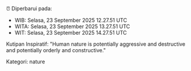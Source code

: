⏰ Diperbarui pada:
- WIB: Selasa, 23 September 2025 12.27.51 UTC
- WITA: Selasa, 23 September 2025 13.27.51 UTC
- WIT: Selasa, 23 September 2025 14.27.51 UTC

Kutipan Inspiratif:
"Human nature is potentially aggressive and destructive and potentially orderly and constructive."


Kategori: nature

